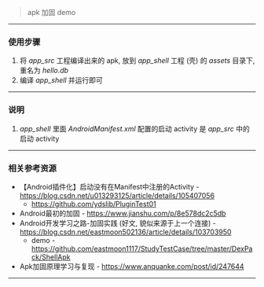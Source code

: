 > apk 加固 demo

---

### 使用步骤

1. 将 *app_src* 工程编译出来的 apk, 放到 *app_shell* 工程 (壳) 的 *assets* 目录下, 重名为 *hello.db*
2. 编译 *app_shell* 并运行即可



---

### 说明

1. *app_shell* 里面 *AndroidManifest.xml* 配置的启动 activity 是 *app_src* 中的启动 activity



---

### 相关参考资源

- 【Android插件化】启动没有在Manifest中注册的Activity - https://blog.csdn.net/u013293125/article/details/105407056
    - https://github.com/ydslib/PluginTest01
- Android最初的加固 - https://www.jianshu.com/p/8e578dc2c5db
- Android开发学习之路-加固实践 (好文, 貌似来源于上一个连接) - https://blog.csdn.net/eastmoon502136/article/details/103703950
    - demo - https://github.com/eastmoon1117/StudyTestCase/tree/master/DexPack/ShellApk
- Apk加固原理学习与复现 - https://www.anquanke.com/post/id/247644



---
